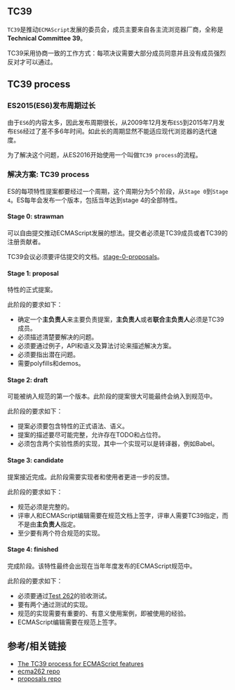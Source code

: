 ## TC39
`TC39`是推动`ECMAScript`发展的委员会，成员主要来自各主流浏览器厂商，全称是**Technical Committee 39**。

TC39采用协商一致的工作方式：每项决议需要大部分成员同意并且没有成员强烈反对才可以通过。

## TC39 process
### ES2015(ES6)发布周期过长
由于`ES6`的内容太多，因此发布周期很长，从2009年12月发布`ES5`到2015年7月发布`ES6`经过了差不多6年时间。如此长的周期显然不能适应现代浏览器的迭代速度。

为了解决这个问题，从ES2016开始使用一个叫做`TC39 process`的流程。

### 解决方案: TC39 process
ES的每项特性提案都要经过一个周期，这个周期分为5个阶段，从`Stage 0`到`Stage 4`。ES每年会发布一个版本，包括当年达到stage 4的全部特性。

#### Stage 0: strawman
可以自由提交推动ECMAScript发展的想法。提交者必须是TC39成员或者TC39的注册贡献者。

TC39会议必须要评估提交的文档。[stage-0-proposals](https://github.com/tc39/proposals/blob/master/stage-0-proposals.md)。

#### Stage 1: proposal
特性的正式提案。

此阶段的要求如下：
* 确定一个**主负责人**来主要负责提案，**主负责人**或者**联合主负责人**必须是TC39成员。
* 必须描述清楚要解决的问题。
* 必须要通过例子，API和语义及算法讨论来描述解决方案。
* 必须要指出潜在问题。
* 需要polyfills和demos。

#### Stage 2: draft
可能被纳入规范的第一个版本。此阶段的提案很大可能最终会纳入到规范中。

此阶段的要求如下：
* 提案必须要包含特性的正式语法、语义。
* 提案的描述要尽可能完整，允许存在TODO和占位符。
* 必须包含两个实验性质的实现，其中一个实现可以是转译器，例如Babel。

#### Stage 3: candidate
提案接近完成。此阶段需要实现者和使用者更进一步的反馈。

此阶段的要求如下：
* 规范必须是完整的。
* 评审人和ECMAScript编辑需要在规范文档上签字，评审人需要TC39指定，而不是由**主负责人**指定。
* 至少要有两个符合规范的实现。

#### Stage 4: finished
完成阶段。该特性最终会出现在当年年度发布的ECMAScript规范中。

此阶段的要求如下：
* 必须要通过[Test 262](https://github.com/tc39/test262)的验收测试。
* 要有两个通过测试的实现。
* 规范的实现需要有重要的、有意义使用案例，即被使用的经验。
* ECMAScript编辑需要在规范上签字。

## 参考/相关链接
* [The TC39 process for ECMAScript features](http://2ality.com/2015/11/tc39-process.html)
* [ecma262 repo](https://github.com/tc39/ecma262)
* [proposals repo](https://github.com/tc39/proposals)
